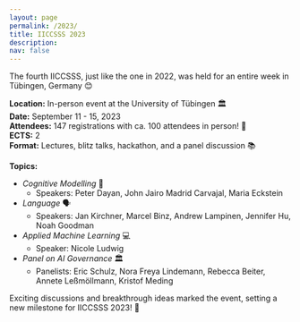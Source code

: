 ```yaml
---
layout: page
permalink: /2023/
title: IICCSSS 2023
description: 
nav: false
---
```

The fourth IICCSSS, just like the one in 2022, was held for an entire week in Tübingen, Germany 😊

**Location:** In-person event at the University of Tübingen 🏛️  
**Date:** September 11 - 15, 2023  
**Attendees:** 147 registrations with ca. 100 attendees in person! 🎉  
**ECTS:** 2  
**Format:** Lectures, blitz talks, hackathon, and a panel discussion 📚  

**Topics:**  
- _Cognitive Modelling_ 🧠  
    - Speakers: Peter Dayan, John Jairo Madrid Carvajal, Maria Eckstein
- _Language_ 🗣️  
    - Speakers: Jan Kirchner, Marcel Binz, Andrew Lampinen, Jennifer Hu, Noah Goodman
- _Applied Machine Learning_ 💻  
    - Speaker: Nicole Ludwig
- _Panel on AI Governance_ 🏛️  
    - Panelists: Eric Schulz, Nora Freya Lindemann, Rebecca Beiter, Annete Leßmöllmann, Kristof Meding

Exciting discussions and breakthrough ideas marked the event, setting a new milestone for IICCSSS 2023! 🚀

